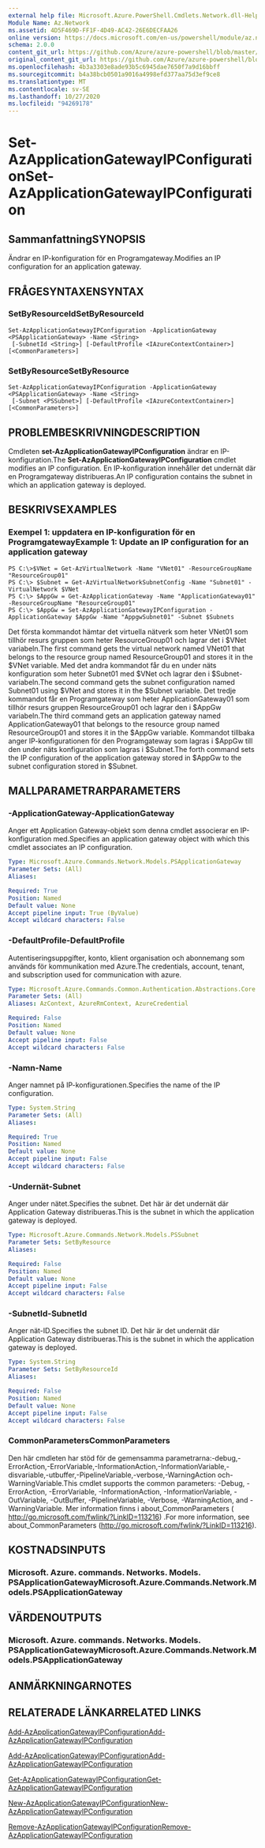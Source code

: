 ```yaml
---
external help file: Microsoft.Azure.PowerShell.Cmdlets.Network.dll-Help.xml
Module Name: Az.Network
ms.assetid: 4D5F469D-FF1F-4D49-AC42-26E6DECFAA26
online version: https://docs.microsoft.com/en-us/powershell/module/az.network/set-azapplicationgatewayipconfiguration
schema: 2.0.0
content_git_url: https://github.com/Azure/azure-powershell/blob/master/src/Network/Network/help/Set-AzApplicationGatewayIPConfiguration.md
original_content_git_url: https://github.com/Azure/azure-powershell/blob/master/src/Network/Network/help/Set-AzApplicationGatewayIPConfiguration.md
ms.openlocfilehash: 4b3a3303e8ade93b5c6945dae7650f7a9d16bbff
ms.sourcegitcommit: b4a38bcb0501a9016a4998efd377aa75d3ef9ce8
ms.translationtype: MT
ms.contentlocale: sv-SE
ms.lasthandoff: 10/27/2020
ms.locfileid: "94269178"
---
```

# <span data-ttu-id="604f1-101">Set-AzApplicationGatewayIPConfiguration</span><span class="sxs-lookup"><span data-stu-id="604f1-101">Set-AzApplicationGatewayIPConfiguration</span></span>

## <span data-ttu-id="604f1-102">Sammanfattning</span><span class="sxs-lookup"><span data-stu-id="604f1-102">SYNOPSIS</span></span>
<span data-ttu-id="604f1-103">Ändrar en IP-konfiguration för en Programgateway.</span><span class="sxs-lookup"><span data-stu-id="604f1-103">Modifies an IP configuration for an application gateway.</span></span>

## <span data-ttu-id="604f1-104">FRÅGESYNTAXEN</span><span class="sxs-lookup"><span data-stu-id="604f1-104">SYNTAX</span></span>

### <span data-ttu-id="604f1-105">SetByResourceId</span><span class="sxs-lookup"><span data-stu-id="604f1-105">SetByResourceId</span></span>
```
Set-AzApplicationGatewayIPConfiguration -ApplicationGateway <PSApplicationGateway> -Name <String>
 [-SubnetId <String>] [-DefaultProfile <IAzureContextContainer>] [<CommonParameters>]
```

### <span data-ttu-id="604f1-106">SetByResource</span><span class="sxs-lookup"><span data-stu-id="604f1-106">SetByResource</span></span>
```
Set-AzApplicationGatewayIPConfiguration -ApplicationGateway <PSApplicationGateway> -Name <String>
 [-Subnet <PSSubnet>] [-DefaultProfile <IAzureContextContainer>] [<CommonParameters>]
```

## <span data-ttu-id="604f1-107">PROBLEMBESKRIVNING</span><span class="sxs-lookup"><span data-stu-id="604f1-107">DESCRIPTION</span></span>
<span data-ttu-id="604f1-108">Cmdleten **set-AzApplicationGatewayIPConfiguration** ändrar en IP-konfiguration.</span><span class="sxs-lookup"><span data-stu-id="604f1-108">The **Set-AzApplicationGatewayIPConfiguration** cmdlet modifies an IP configuration.</span></span>
<span data-ttu-id="604f1-109">En IP-konfiguration innehåller det undernät där en Programgateway distribueras.</span><span class="sxs-lookup"><span data-stu-id="604f1-109">An IP configuration contains the subnet in which an application gateway is deployed.</span></span>

## <span data-ttu-id="604f1-110">BESKRIVS</span><span class="sxs-lookup"><span data-stu-id="604f1-110">EXAMPLES</span></span>

### <span data-ttu-id="604f1-111">Exempel 1: uppdatera en IP-konfiguration för en Programgateway</span><span class="sxs-lookup"><span data-stu-id="604f1-111">Example 1: Update an IP configuration for an application gateway</span></span>
```
PS C:\>$VNet = Get-AzVirtualNetwork -Name "VNet01" -ResourceGroupName "ResourceGroup01"
PS C:\> $Subnet = Get-AzVirtualNetworkSubnetConfig -Name "Subnet01" -VirtualNetwork $VNet 
PS C:\> $AppGw = Get-AzApplicationGateway -Name "ApplicationGateway01" -ResourceGroupName "ResourceGroup01"
PS C:\> $AppGw = Set-AzApplicationGatewayIPConfiguration -ApplicationGateway $AppGw -Name "AppgwSubnet01" -Subnet $Subnets
```

<span data-ttu-id="604f1-112">Det första kommandot hämtar det virtuella nätverk som heter VNet01 som tillhör resurs gruppen som heter ResourceGroup01 och lagrar det i $VNet variabeln.</span><span class="sxs-lookup"><span data-stu-id="604f1-112">The first command gets the virtual network named VNet01 that belongs to the resource group named ResourceGroup01 and stores it in the $VNet variable.</span></span>
<span data-ttu-id="604f1-113">Med det andra kommandot får du en under näts konfiguration som heter Subnet01 med $VNet och lagrar den i $Subnet-variabeln.</span><span class="sxs-lookup"><span data-stu-id="604f1-113">The second command gets the subnet configuration named Subnet01 using $VNet and stores it in the $Subnet variable.</span></span>
<span data-ttu-id="604f1-114">Det tredje kommandot får en Programgateway som heter ApplicationGateway01 som tillhör resurs gruppen ResourceGroup01 och lagrar den i $AppGw variabeln.</span><span class="sxs-lookup"><span data-stu-id="604f1-114">The third command gets an application gateway named ApplicationGateway01 that belongs to the resource group named ResourceGroup01 and stores it in the $AppGw variable.</span></span>
<span data-ttu-id="604f1-115">Kommandot tillbaka anger IP-konfigurationen för den Programgateway som lagras i $AppGw till den under näts konfiguration som lagras i $Subnet.</span><span class="sxs-lookup"><span data-stu-id="604f1-115">The forth command sets the IP configuration of the application gateway stored in $AppGw to the subnet configuration stored in $Subnet.</span></span>

## <span data-ttu-id="604f1-116">MALLPARAMETRAR</span><span class="sxs-lookup"><span data-stu-id="604f1-116">PARAMETERS</span></span>

### <span data-ttu-id="604f1-117">-ApplicationGateway</span><span class="sxs-lookup"><span data-stu-id="604f1-117">-ApplicationGateway</span></span>
<span data-ttu-id="604f1-118">Anger ett Application Gateway-objekt som denna cmdlet associerar en IP-konfiguration med.</span><span class="sxs-lookup"><span data-stu-id="604f1-118">Specifies an application gateway object with which this cmdlet associates an IP configuration.</span></span>

```yaml
Type: Microsoft.Azure.Commands.Network.Models.PSApplicationGateway
Parameter Sets: (All)
Aliases:

Required: True
Position: Named
Default value: None
Accept pipeline input: True (ByValue)
Accept wildcard characters: False
```

### <span data-ttu-id="604f1-119">-DefaultProfile</span><span class="sxs-lookup"><span data-stu-id="604f1-119">-DefaultProfile</span></span>
<span data-ttu-id="604f1-120">Autentiseringsuppgifter, konto, klient organisation och abonnemang som används för kommunikation med Azure.</span><span class="sxs-lookup"><span data-stu-id="604f1-120">The credentials, account, tenant, and subscription used for communication with azure.</span></span>

```yaml
Type: Microsoft.Azure.Commands.Common.Authentication.Abstractions.Core.IAzureContextContainer
Parameter Sets: (All)
Aliases: AzContext, AzureRmContext, AzureCredential

Required: False
Position: Named
Default value: None
Accept pipeline input: False
Accept wildcard characters: False
```

### <span data-ttu-id="604f1-121">-Namn</span><span class="sxs-lookup"><span data-stu-id="604f1-121">-Name</span></span>
<span data-ttu-id="604f1-122">Anger namnet på IP-konfigurationen.</span><span class="sxs-lookup"><span data-stu-id="604f1-122">Specifies the name of the IP configuration.</span></span>

```yaml
Type: System.String
Parameter Sets: (All)
Aliases:

Required: True
Position: Named
Default value: None
Accept pipeline input: False
Accept wildcard characters: False
```

### <span data-ttu-id="604f1-123">-Undernät</span><span class="sxs-lookup"><span data-stu-id="604f1-123">-Subnet</span></span>
<span data-ttu-id="604f1-124">Anger under nätet.</span><span class="sxs-lookup"><span data-stu-id="604f1-124">Specifies the subnet.</span></span>
<span data-ttu-id="604f1-125">Det här är det undernät där Application Gateway distribueras.</span><span class="sxs-lookup"><span data-stu-id="604f1-125">This is the subnet in which the application gateway is deployed.</span></span>

```yaml
Type: Microsoft.Azure.Commands.Network.Models.PSSubnet
Parameter Sets: SetByResource
Aliases:

Required: False
Position: Named
Default value: None
Accept pipeline input: False
Accept wildcard characters: False
```

### <span data-ttu-id="604f1-126">-SubnetId</span><span class="sxs-lookup"><span data-stu-id="604f1-126">-SubnetId</span></span>
<span data-ttu-id="604f1-127">Anger nät-ID.</span><span class="sxs-lookup"><span data-stu-id="604f1-127">Specifies the subnet ID.</span></span>
<span data-ttu-id="604f1-128">Det här är det undernät där Application Gateway distribueras.</span><span class="sxs-lookup"><span data-stu-id="604f1-128">This is the subnet in which the application gateway is deployed.</span></span>

```yaml
Type: System.String
Parameter Sets: SetByResourceId
Aliases:

Required: False
Position: Named
Default value: None
Accept pipeline input: False
Accept wildcard characters: False
```

### <span data-ttu-id="604f1-129">CommonParameters</span><span class="sxs-lookup"><span data-stu-id="604f1-129">CommonParameters</span></span>
<span data-ttu-id="604f1-130">Den här cmdleten har stöd för de gemensamma parametrarna:-debug,-ErrorAction,-ErrorVariable,-InformationAction,-InformationVariable,-disvariable,-utbuffer,-PipelineVariable,-verbose,-WarningAction och-WarningVariable.</span><span class="sxs-lookup"><span data-stu-id="604f1-130">This cmdlet supports the common parameters: -Debug, -ErrorAction, -ErrorVariable, -InformationAction, -InformationVariable, -OutVariable, -OutBuffer, -PipelineVariable, -Verbose, -WarningAction, and -WarningVariable.</span></span> <span data-ttu-id="604f1-131">Mer information finns i about_CommonParameters ( http://go.microsoft.com/fwlink/?LinkID=113216) .</span><span class="sxs-lookup"><span data-stu-id="604f1-131">For more information, see about_CommonParameters (http://go.microsoft.com/fwlink/?LinkID=113216).</span></span>

## <span data-ttu-id="604f1-132">KOSTNADS</span><span class="sxs-lookup"><span data-stu-id="604f1-132">INPUTS</span></span>

### <span data-ttu-id="604f1-133">Microsoft. Azure. commands. Networks. Models. PSApplicationGateway</span><span class="sxs-lookup"><span data-stu-id="604f1-133">Microsoft.Azure.Commands.Network.Models.PSApplicationGateway</span></span>

## <span data-ttu-id="604f1-134">VÄRDEN</span><span class="sxs-lookup"><span data-stu-id="604f1-134">OUTPUTS</span></span>

### <span data-ttu-id="604f1-135">Microsoft. Azure. commands. Networks. Models. PSApplicationGateway</span><span class="sxs-lookup"><span data-stu-id="604f1-135">Microsoft.Azure.Commands.Network.Models.PSApplicationGateway</span></span>

## <span data-ttu-id="604f1-136">ANMÄRKNINGAR</span><span class="sxs-lookup"><span data-stu-id="604f1-136">NOTES</span></span>

## <span data-ttu-id="604f1-137">RELATERADE LÄNKAR</span><span class="sxs-lookup"><span data-stu-id="604f1-137">RELATED LINKS</span></span>

[<span data-ttu-id="604f1-138">Add-AzApplicationGatewayIPConfiguration</span><span class="sxs-lookup"><span data-stu-id="604f1-138">Add-AzApplicationGatewayIPConfiguration</span></span>](./Add-AzApplicationGatewayIPConfiguration.md)

[<span data-ttu-id="604f1-139">Add-AzApplicationGatewayIPConfiguration</span><span class="sxs-lookup"><span data-stu-id="604f1-139">Add-AzApplicationGatewayIPConfiguration</span></span>](./Add-AzApplicationGatewayIPConfiguration.md)

[<span data-ttu-id="604f1-140">Get-AzApplicationGatewayIPConfiguration</span><span class="sxs-lookup"><span data-stu-id="604f1-140">Get-AzApplicationGatewayIPConfiguration</span></span>](./Get-AzApplicationGatewayIPConfiguration.md)

[<span data-ttu-id="604f1-141">New-AzApplicationGatewayIPConfiguration</span><span class="sxs-lookup"><span data-stu-id="604f1-141">New-AzApplicationGatewayIPConfiguration</span></span>](./New-AzApplicationGatewayIPConfiguration.md)

[<span data-ttu-id="604f1-142">Remove-AzApplicationGatewayIPConfiguration</span><span class="sxs-lookup"><span data-stu-id="604f1-142">Remove-AzApplicationGatewayIPConfiguration</span></span>](./Remove-AzApplicationGatewayIPConfiguration.md)


